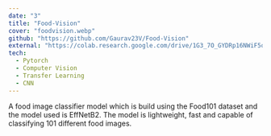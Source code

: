 ```yaml
---
date: "3"
title: "Food-Vision"
cover: "foodvision.webp"
github: "https://github.com/Gaurav23V/Food-Vision"
external: "https://colab.research.google.com/drive/1G3_7O_GYDRp16NWiF5qiu1HsFoRmsx0i?usp=sharing/"
tech:
  - Pytorch
  - Computer Vision
  - Transfer Learning
  - CNN
---
```


A food image classifier model which is build using the Food101 dataset and the model used is EffNetB2. The model is lightweight, fast and capable of classifying 101 different food images.
